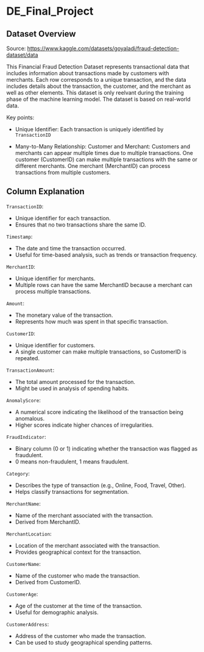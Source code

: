 # DE_Final_Project

## Dataset Overview

Source: https://www.kaggle.com/datasets/goyaladi/fraud-detection-dataset/data

This  Financial Fraud Detection Dataset represents transactional data that includes information about transactions made by customers with merchants. Each row corresponds to a unique transaction, and the data includes details about the transaction, the customer, and the merchant as well as other elements. This dataset is only reelvant during the training phase of the machine learning model.  The dataset is based on real-world data. 

Key points:

- Unique Identifier: Each transaction is uniquely identified by `TransactionID`

- Many-to-Many Relationship:
Customer and Merchant: Customers and merchants can appear multiple times due to multiple transactions.
One customer (CustomerID) can make multiple transactions with the same or different merchants.
One merchant (MerchantID) can process transactions from multiple customers.


## Column Explanation

`TransactionID`:
- Unique identifier for each transaction.
- Ensures that no two transactions share the same ID.

`Timestamp`:
- The date and time the transaction occurred.
- Useful for time-based analysis, such as trends or transaction frequency.

`MerchantID`:
- Unique identifier for merchants.
- Multiple rows can have the same MerchantID because a merchant can process multiple transactions.

`Amount`:
- The monetary value of the transaction.
- Represents how much was spent in that specific transaction.

`CustomerID`:
- Unique identifier for customers.
- A single customer can make multiple transactions, so CustomerID is repeated.

`TransactionAmount`:
- The total amount processed for the transaction.
- Might be used in analysis of spending habits.

`AnomalyScore`:
- A numerical score indicating the likelihood of the transaction being anomalous.
- Higher scores indicate higher chances of irregularities.

`FraudIndicator`:
- Binary column (0 or 1) indicating whether the transaction was flagged as fraudulent.
- 0 means non-fraudulent, 1 means fraudulent.

`Category`:
- Describes the type of transaction (e.g., Online, Food, Travel, Other).
- Helps classify transactions for segmentation.

`MerchantName`:
- Name of the merchant associated with the transaction.
- Derived from MerchantID.

`MerchantLocation`:
- Location of the merchant associated with the transaction.
- Provides geographical context for the transaction.

`CustomerName`:
- Name of the customer who made the transaction.
- Derived from CustomerID.

`CustomerAge`:
- Age of the customer at the time of the transaction.
- Useful for demographic analysis.

`CustomerAddress`:
- Address of the customer who made the transaction.
- Can be used to study geographical spending patterns.


